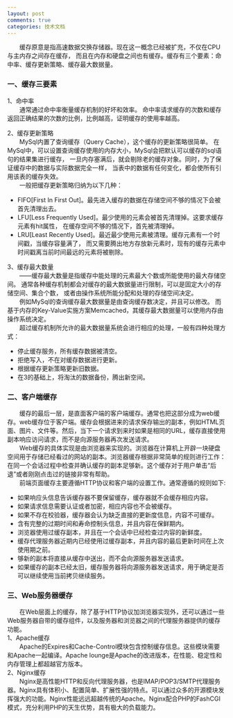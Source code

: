 ```yaml
---
layout: post
comments: true
categories: 技术文档
---
```


&emsp;&emsp;缓存原意是指高速数据交换存储器。现在这一概念已经被扩充，不仅在CPU与主内存之间存在缓存，
而且在内存和硬盘之间也有缓存。缓存有三个要素：命中率、缓存更新策略、缓存最大数据量。

### 一、缓存三要素
1、命中率   
&emsp;&emsp;通常通过命中率衡量缓存机制的好坏和效率。
命中率请求缓存的次数和缓存返回正确结果的次数的比例，比例越高，证明缓存的使用率越高。   

2、缓存更新策略   
&emsp;&emsp;MySql内置了查询缓存（Query Cache），这个缓存的更新策略很简单。
在MySql中，可以设置查询缓存使用的内存大小，MySql会把默认可以缓存的sql语句的结果集进行缓存，
一旦内存塞满后，就会剔除老的缓存对象。同时，为了保证缓存中的数据与实际数据完全一样，
当表中的数据有任何变化，都会使所有引用该表的缓存失效。   
&emsp;&emsp;一般把缓存更新策略归纳为以下几种：   

* FIFO[First In First Out]。最先进入缓存的数据在存储空间不够的情况下会被首先清理出去。   
* LFU[Less Frequently Used]。最少使用的元素会被首先清理掉。这要求缓存元素有hit属性，
在缓存空间不够的情况下，首先被清理掉。   
* LRU[Least Recently Used]。最近最少使用元素被清理。缓存元素有一个时间戳，当缓存容量满了，
而又需要腾出地方存放新元素时，现有的缓存元素中时间戳离当前时间最远的元素将被剔除。   

3、缓存最大数量   
&emsp;&emsp;——缓存最大数量是指缓存中能处理的元素最大个数或所能使用的最大存储空间。
通常各种缓存机制都会对缓存的最大数据量进行限制，可以是固定大小的存储空间、集合个数，
或者由操作系统所能分配和处理的存储空间决定。   
&emsp;&emsp;例如MySql的查询缓存最大数据量是由查询缓存数决定，并且可以修改。
而基于内存的Key-Value实施方案Memcached，其缓存最大数据量可以使用内存由操作系统决定。   
&emsp;&emsp;超过缓存机制所允许的最大数据量系统会进行相应的处理，一般有四种处理方式：  

* 停止缓存服务，所有缓存数据被清空。   
* 拒绝写入，不在对缓存数据进行更新。   
* 根据缓存更新策略更新旧数据。   
* 在3的基础上，将淘汰的数据备份，腾出新空间。   

### 二、客户端缓存
&emsp;&emsp;缓存的最后一层，是直面客户端的客户端缓存。通常也把这部分成为web缓存。web缓存位于客户端。缓存会根据进来的请求保存输出的副本，例如HTML页面、图片、文件等。然后，当下一个请求到来时如果是相同的URL，缓存直接使用副本响应访问请求，而不是向源服务器再次发送请求。   
&emsp;&emsp;Web缓存的具体实现是由浏览器来实现的。浏览器在计算机上开辟一块硬盘空间用于存储已经看过的网站的副本。浏览器缓存根据非常简单的规则进行工作：在同一个会话过程中检查并确认缓存的副本足够新。这个缓存对于用户单击“后退”或者刚刚点击过的链接非常有帮助。   
&emsp;&emsp;前端页面缓存主要遵循HTTP协议和客户端的设置工作。通常遵循的规则如下:   

* 如果响应头信息告诉缓存器不要保留缓存，缓存器就不会缓存相应内容。   
* 如果请求信息需要认证或者加密，相应内容也不会被缓存。   
* 如果不存在校验器，缓存器会认为缺乏直接的更新度信息，内容不可缓存。  
* 含有完整的过期时间和寿命控制头信息，并且内容在保鲜期内。   
* 浏览器使用过缓存副本，并且在一个会话中已经检查过内容的新鲜度。   
* 缓存代理服务器近期内已经使用过缓存副本，并且内容的最后更新时间在上次使用期之前。   
* 够新的副本将直接从缓存中送出，而不会向源服务器发送请求。   
* 如果缓存的副本已经太旧，缓存服务器将向源服务器发送请求，用于确定是否可以继续使用当前拷贝继续服务。   

### 三、Web服务器缓存
&emsp;&emsp;在Web层面上的缓存，除了基于HTTP协议加浏览器实现外，还可以通过一些Web服务器自带的缓存组件，以及服务器和浏览器之间的代理服务器提供的缓存功能。   
1、Apache缓存   
&emsp;&emsp;Apache的Expires和Cache-Control模块包含控制缓存信息。这些模块需要和Apache一起编译。Apache lounge是Apache的改进版本，在性能、稳定性和内存管理上都超越官方版本。   
2、Nginx缓存   
&emsp;&emsp;Nginx是高性能HTTP和反向代理服务器，也是IMAP/POP3/SMTP代理服务器。Nginx具有体积小、配置简单、扩展性强的特点。可以通过众多的开源模块发挥强大的功能。Nginx性能远远超越传统的Apache。Nginx配合PHP的FashCGI模式，充分利用PHP的天生优势，具有极大的负载能力。
